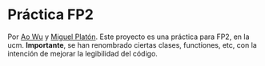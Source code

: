 # Práctica FP2
Por [Ao Wu](https://github.com/aowu69) y [Miguel Platón](https://github.com/Mestik78).
Este proyecto es una práctica para FP2, en la ucm.
**Importante**, se han renombrado ciertas clases, functiones, etc, con la intención de mejorar la legibilidad del código.
